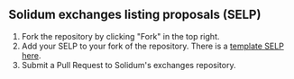 ## Solidum exchanges listing proposals (SELP)

1. Fork the repository by clicking "Fork" in the top right.
2. Add your SELP to your fork of the repository. There is a [template SELP here](selp-X.md).
3. Submit a Pull Request to Solidum's exchanges repository.
